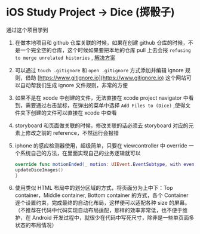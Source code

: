 # iOS Study Project -> Dice (掷骰子)

通过这个项目学到

1. 在做本地项目和 github 仓库关联的时候，如果在创建 github 仓库的时候，不是一个完全空的仓库，这个时候如果要把本地的仓库 pull 上去会报 `refusing to merge unrelated histories` , [解决方案](https://blog.csdn.net/u012145252/article/details/80628451)

2. 可以通过 `touch .gitignore` 和 `open .gitignore` 方式添加并编辑 ignore 规则，借助 [https://www.gitignore.io](https://www.gitignore.io) 这个网站可以自动帮我们生成 ignore 文件规则，非常的方便

3. 如果不是在 xcode 中创建的文件，无法直接在 xcode project navigator 中看到，需要通过右击鼠标，在弹出的菜单中选择 `Add Files to (Dice)` ,使得文件夹下创建的文件可以直接在 xcode 中查看

4. storyboard 和页面做关联的时候，修改关联的话必须去 storyboard 对应的元素上修改之前的 reference，不然运行会报错

5. iphone 的感应检测器使用，超级简单，只要在 viewcontroller 中 override 一个系统自己的方法，在里面实现自己的业务逻辑就可以

    ```swift
    override func motionEnded(_ motion: UIEvent.EventSubtype, with event: UIEvent?) {
    updateDiceImages()
    }
   ```
   
6. 使用类似 HTML 布局中的划分区域的方式，将页面分为上中下：Top container，Middle container, Bottom container 的方式，各个 Container 逐个设置约束，完成最终的自动化布局，这样便可以适配各种 size 的屏幕。（不推荐在代码中代码实现自动布局适配，那样的效率非常低，也不便于维护，在 Android 开发过程中，就很少在代码中写死尺寸，除非是一些单页面多状态的布局情况）
